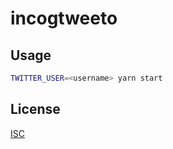 # incogtweeto

## Usage

```bash
TWITTER_USER=<username> yarn start
```

## License

[ISC](LICENSE)
